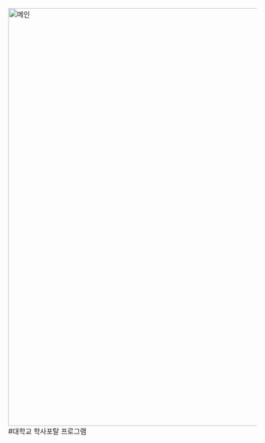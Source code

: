 <img width="845" alt="메인" src="https://user-images.githubusercontent.com/113576529/235596313-87934a41-0f7c-4bd5-a33b-a65459a904d5.PNG">
#대학교 학사포탈 프로그램

